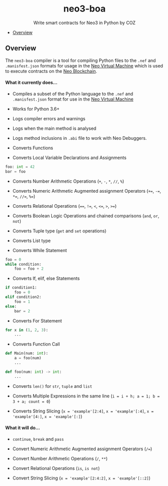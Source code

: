 <h1 align="center">neo3-boa</h1>
<p align="center">
  Write smart contracts for Neo3 in Python by COZ
</p>



- [Overview](#overview)

## Overview

The `neo3-boa` compiler is a tool for compiling Python files to the `.nef` and `.manisfest.json` formats for usage in the [Neo Virtual Machine](https://github.com/neo-project/neo-vm/) which is used to execute contracts on the [Neo Blockchain](https://github.com/neo-project/neo/).


#### What it currently does...

- Compiles a subset of the Python language to the `.nef` and `.manisfest.json` format for use in the [Neo Virtual Machine](https://github.com/neo-project/neo-vm)

- Works for Python 3.6+

- Logs compiler errors and warnings
 
- Logs when the main method is analysed
 
- Logs method inclusions in `.abi` file to work with Neo Debuggers.

- Converts Functions

- Converts Local Variable Declarations and Assignments 
```python
foo: int = 42
bar = foo
```
- Converts Number Arithmetic Operations (`+`, `-`, `*`, `//`, `%`)

- Converts Numeric Arithmetic Augmented assignment Operators (`+=`, `-=`, `*=`, `//=`, `%=`)

- Converts Relational Operations (`==`, `!=`, `<`, `<=`, `>`, `>=`)

- Converts Boolean Logic Operations and chained comparisons (`and`, `or`, `not`)

- Converts Tuple type (`get` and `set` operations)

- Converts List type

- Converts While Statement

```python
foo = 0
while condition:
    foo = foo + 2
```

- Converts If, elif, else Statements

```python
if condition1:
    foo = 0
elif condition2:
    foo = 1
else:
    bar = 2
```

- Converts For Statement

```python
for x in (1, 2, 3):
    ...
```

- Converts Function Call

```python
def Main(num: int):
    a = foo(num)
    ...

def foo(num: int) -> int:
    ...
```

- Converts `len()` for `str`, `tuple` and `list`

- Converts Multiple Expressions in the same line (`i = i + h; a = 1; b = 3 + a; count = 0`)

- Converts String Slicing (`x = 'example'[2:4]`, `x = 'example'[:4]`, `x = 'example'[4:]`, `x = 'example'[:]`)

#### What it will do...

- `continue`, `break` and `pass`

- Convert Numeric Arithmetic Augmented assignment Operators (`/=`)

- Convert Number Arithmetic Operations (`/`, `**`)

- Convert Relational Operations (`is`, `is not`)

- Convert String Slicing (`x = 'example'[2:4:2]`, `x = 'example'[::2]`)
